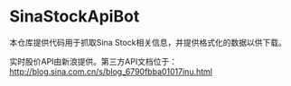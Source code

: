 # SinaStockApiBot
本仓库提供代码用于抓取Sina Stock相关信息，并提供格式化的数据以供下载。

实时股价API由新浪提供。第三方API文档位于：http://blog.sina.com.cn/s/blog_6790fbba01017inu.html
